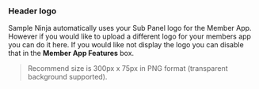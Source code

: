 ### Header logo

Sample Ninja automatically uses your Sub Panel logo for the Member App. However if you would like to upload a different logo for your members app you can do it here. If you would like not display the logo you can disable that in the **Member App Features** box.

> Recommend size is 300px x 75px in PNG format (transparent background supported).
